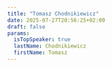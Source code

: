 ```yaml
---
title: "Tomasz Chodnikiewicz"
date: 2025-07-27T20:56:25+02:00
draft: false
params:
  isTopSpeaker: true
  lastName: Chodnikiewicz
  firstName: Tomasz
---
```


